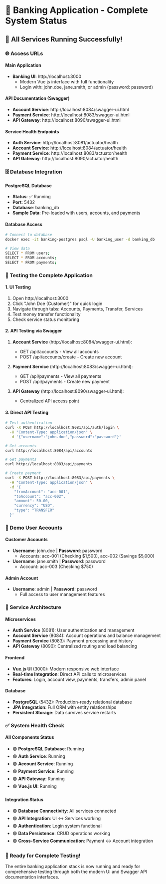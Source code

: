 # 🏦 Banking Application - Complete System Status

## 🚀 **All Services Running Successfully!**

### **🌐 Access URLs**

#### **Main Application**
- **Banking UI**: http://localhost:3000
  - Modern Vue.js interface with full functionality
  - Login with: john.doe, jane.smith, or admin (password: password)

#### **API Documentation (Swagger)**
- **Account Service**: http://localhost:8084/swagger-ui.html
- **Payment Service**: http://localhost:8083/swagger-ui.html  
- **API Gateway**: http://localhost:8090/swagger-ui.html

#### **Service Health Endpoints**
- **Auth Service**: http://localhost:8081/actuator/health
- **Account Service**: http://localhost:8084/actuator/health
- **Payment Service**: http://localhost:8083/actuator/health
- **API Gateway**: http://localhost:8090/actuator/health

### **🗄️ Database Integration**

#### **PostgreSQL Database**
- **Status**: ✅ Running
- **Port**: 5432
- **Database**: banking_db
- **Sample Data**: Pre-loaded with users, accounts, and payments

#### **Database Access**
```bash
# Connect to database
docker exec -it banking-postgres psql -U banking_user -d banking_db

# View data
SELECT * FROM users;
SELECT * FROM accounts;
SELECT * FROM payments;
```

### **🎯 Testing the Complete Application**

#### **1. UI Testing**
1. Open http://localhost:3000
2. Click "John Doe (Customer)" for quick login
3. Navigate through tabs: Accounts, Payments, Transfer, Services
4. Test money transfer functionality
5. Check service status monitoring

#### **2. API Testing via Swagger**
1. **Account Service** (http://localhost:8084/swagger-ui.html):
   - GET /api/accounts - View all accounts
   - POST /api/accounts/create - Create new account

2. **Payment Service** (http://localhost:8083/swagger-ui.html):
   - GET /api/payments - View all payments
   - POST /api/payments - Create new payment

3. **API Gateway** (http://localhost:8090/swagger-ui.html):
   - Centralized API access point

#### **3. Direct API Testing**
```bash
# Test authentication
curl -X POST http://localhost:8081/api/auth/login \
  -H "Content-Type: application/json" \
  -d '{"username":"john.doe","password":"password"}'

# Get accounts
curl http://localhost:8084/api/accounts

# Get payments
curl http://localhost:8083/api/payments

# Create payment
curl -X POST http://localhost:8083/api/payments \
  -H "Content-Type: application/json" \
  -d '{
    "fromAccount": "acc-001",
    "toAccount": "acc-002", 
    "amount": 50.00,
    "currency": "USD",
    "type": "TRANSFER"
  }'
```

### **👤 Demo User Accounts**

#### **Customer Accounts**
- **Username**: john.doe | **Password**: password
  - Accounts: acc-001 (Checking $1,500), acc-002 (Savings $5,000)
- **Username**: jane.smith | **Password**: password
  - Account: acc-003 (Checking $750)

#### **Admin Account**
- **Username**: admin | **Password**: password
  - Full access to user management features

### **🔧 Service Architecture**

#### **Microservices**
- **Auth Service** (8081): User authentication and management
- **Account Service** (8084): Account operations and balance management
- **Payment Service** (8083): Payment processing and history
- **API Gateway** (8090): Centralized routing and load balancing

#### **Frontend**
- **Vue.js UI** (3000): Modern responsive web interface
- **Real-time Integration**: Direct API calls to microservices
- **Features**: Login, account view, payments, transfers, admin panel

#### **Database**
- **PostgreSQL** (5432): Production-ready relational database
- **JPA Integration**: Full ORM with entity relationships
- **Persistent Storage**: Data survives service restarts

### **✅ System Health Check**

#### **All Components Status**
- 🟢 **PostgreSQL Database**: Running
- 🟢 **Auth Service**: Running  
- 🟢 **Account Service**: Running
- 🟢 **Payment Service**: Running
- 🟢 **API Gateway**: Running
- 🟢 **Vue.js UI**: Running

#### **Integration Status**
- 🟢 **Database Connectivity**: All services connected
- 🟢 **API Integration**: UI ↔ Services working
- 🟢 **Authentication**: Login system functional
- 🟢 **Data Persistence**: CRUD operations working
- 🟢 **Cross-Service Communication**: Payment ↔ Account integration

### **🎉 Ready for Complete Testing!**

The entire banking application stack is now running and ready for comprehensive testing through both the modern UI and Swagger API documentation interfaces.
